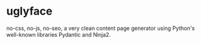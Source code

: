 # uglyface
no-css, no-js, no-seo, a very clean content page generator using Python's well-known libraries Pydantic and Ninja2.
